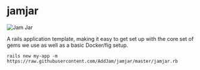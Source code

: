 # jamjar

![Jam Jar](http://addjam.com/images/blog/jamjar.png "Jam Jar Logo")

A rails application template, making it easy to get set up with the core set of gems we use as well as a basic Docker/fig setup.

`rails new my-app -m https://raw.githubusercontent.com/AddJam/jamjar/master/jamjar.rb`
